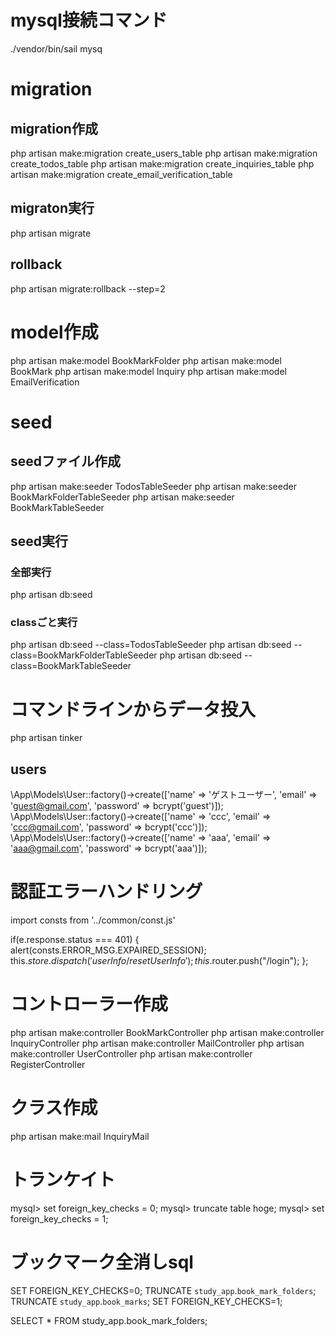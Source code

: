 # mysql接続コマンド
./vendor/bin/sail mysq

# migration
## migration作成
php artisan make:migration create_users_table
php artisan make:migration create_todos_table
php artisan make:migration create_inquiries_table
php artisan make:migration create_email_verification_table

## migraton実行
php artisan migrate
## rollback
php artisan migrate:rollback --step=2

# model作成
php artisan make:model BookMarkFolder
php artisan make:model BookMark
php artisan make:model Inquiry
php artisan make:model EmailVerification

# seed
## seedファイル作成
php artisan make:seeder TodosTableSeeder
php artisan make:seeder BookMarkFolderTableSeeder
php artisan make:seeder BookMarkTableSeeder

## seed実行
### 全部実行
php artisan db:seed
### classごと実行
php artisan db:seed --class=TodosTableSeeder
php artisan db:seed --class=BookMarkFolderTableSeeder
php artisan db:seed --class=BookMarkTableSeeder

# コマンドラインからデータ投入
php artisan tinker
## users
\App\Models\User::factory()->create(['name' => 'ゲストユーザー', 'email' => 'guest@gmail.com', 'password' => bcrypt('guest')]);
\App\Models\User::factory()->create(['name' => 'ccc', 'email' => 'ccc@gmail.com', 'password' => bcrypt('ccc')]);
\App\Models\User::factory()->create(['name' => 'aaa', 'email' => 'aaa@gmail.com', 'password' => bcrypt('aaa')]);

# 認証エラーハンドリング
import consts from '../common/const.js'

if(e.response.status === 401) {
  alert(consts.ERROR_MSG.EXPAIRED_SESSION);
  this.$store.dispatch('userInfo/resetUserInfo');
  this.$router.push("/login");
};

# コントローラー作成
php artisan make:controller BookMarkController
php artisan make:controller InquiryController
php artisan make:controller MailController
php artisan make:controller UserController
php artisan make:controller RegisterController


# クラス作成
php artisan make:mail InquiryMail

# トランケイト
mysql> set foreign_key_checks = 0;
mysql> truncate table hoge;
mysql> set foreign_key_checks = 1;

#  ブックマーク全消しsql
SET FOREIGN_KEY_CHECKS=0;
TRUNCATE `study_app`.`book_mark_folders`;
TRUNCATE `study_app`.`book_marks`;
SET FOREIGN_KEY_CHECKS=1;

SELECT * FROM study_app.book_mark_folders;

